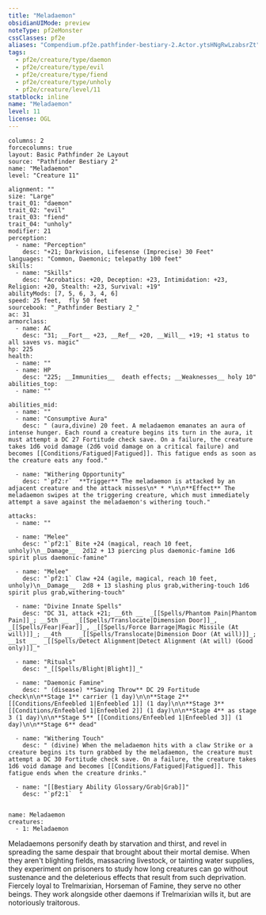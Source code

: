 ```yaml
---
title: "Meladaemon"
obsidianUIMode: preview
noteType: pf2eMonster
cssClasses: pf2e
aliases: "Compendium.pf2e.pathfinder-bestiary-2.Actor.ytsHNgRwLzabsrZt" 
tags:
  - pf2e/creature/type/daemon
  - pf2e/creature/type/evil
  - pf2e/creature/type/fiend
  - pf2e/creature/type/unholy
  - pf2e/creature/level/11
statblock: inline
name: "Meladaemon"
level: 11
license: OGL
---
```


```statblock
columns: 2
forcecolumns: true
layout: Basic Pathfinder 2e Layout
source: "Pathfinder Bestiary 2"
name: "Meladaemon"
level: "Creature 11"

alignment: ""
size: "Large"
trait_01: "daemon"
trait_02: "evil"
trait_03: "fiend"
trait_04: "unholy"
modifier: 21
perception:
  - name: "Perception"
    desc: "+21; Darkvision, Lifesense (Imprecise) 30 Feet"
languages: "Common, Daemonic; telepathy 100 feet"
skills:
  - name: "Skills"
    desc: "Acrobatics: +20, Deception: +23, Intimidation: +23, Religion: +20, Stealth: +23, Survival: +19"
abilityMods: [7, 5, 6, 3, 4, 6]
speed: 25 feet,  fly 50 feet
sourcebook: "_Pathfinder Bestiary 2_"
ac: 31
armorclass:
  - name: AC
    desc: "31; __Fort__ +23, __Ref__ +20, __Will__ +19; +1 status to all saves vs. magic"
hp: 225
health:
  - name: ""
  - name: HP
    desc: "225; __Immunities__  death effects; __Weaknesses__ holy 10"
abilities_top:
  - name: ""

abilities_mid:
  - name: ""
  - name: "Consumptive Aura"
    desc: " (aura,divine) 20 feet. A meladaemon emanates an aura of intense hunger. Each round a creature begins its turn in the aura, it must attempt a DC 27 Fortitude check save. On a failure, the creature takes 1d6 void damage (2d6 void damage on a critical failure) and becomes [[Conditions/Fatigued|Fatigued]]. This fatigue ends as soon as the creature eats any food."

  - name: "Withering Opportunity"
    desc: "`pf2:r`  **Trigger** The meladaemon is attacked by an adjacent creature and the attack misses\n* * *\n\n**Effect** The meladaemon swipes at the triggering creature, which must immediately attempt a save against the meladaemon's withering touch."

attacks:
  - name: ""

  - name: "Melee"
    desc: "`pf2:1` Bite +24 (magical, reach 10 feet, unholy)\n__Damage__  2d12 + 13 piercing plus daemonic-famine 1d6 spirit plus daemonic-famine"

  - name: "Melee"
    desc: "`pf2:1` Claw +24 (agile, magical, reach 10 feet, unholy)\n__Damage__  2d8 + 13 slashing plus grab,withering-touch 1d6 spirit plus grab,withering-touch"

  - name: "Divine Innate Spells"
    desc: "DC 31, attack +21; __6th __  _[[Spells/Phantom Pain|Phantom Pain]]_; __5th __  _[[Spells/Translocate|Dimension Door]]_, _[[Spells/Fear|Fear]]_, _[[Spells/Force Barrage|Magic Missile (At will)]]_; __4th __  _[[Spells/Translocate|Dimension Door (At will)]]_; __1st __  _[[Spells/Detect Alignment|Detect Alignment (At will) (Good only)]]_"

  - name: "Rituals"
    desc: "_[[Spells/Blight|Blight]]_"

  - name: "Daemonic Famine"
    desc: " (disease) **Saving Throw** DC 29 Fortitude check\n\n**Stage 1** carrier (1 day)\n\n**Stage 2** [[Conditions/Enfeebled 1|Enfeebled 1]] (1 day)\n\n**Stage 3** [[Conditions/Enfeebled 1|Enfeebled 2]] (1 day)\n\n**Stage 4** as stage 3 (1 day)\n\n**Stage 5** [[Conditions/Enfeebled 1|Enfeebled 3]] (1 day)\n\n**Stage 6** dead"

  - name: "Withering Touch"
    desc: " (divine) When the meladaemon hits with a claw Strike or a creature begins its turn grabbed by the meladaemon, the creature must attempt a DC 30 Fortitude check save. On a failure, the creature takes 1d6 void damage and becomes [[Conditions/Fatigued|Fatigued]]. This fatigue ends when the creature drinks."

  - name: "[[Bestiary Ability Glossary/Grab|Grab]]"
    desc: "`pf2:1`  "
 
```

```encounter-table
name: Meladaemon
creatures:
  - 1: Meladaemon
```



Meladaemons personify death by starvation and thirst, and revel in spreading the same despair that brought about their mortal demise. When they aren't blighting fields, massacring livestock, or tainting water supplies, they experiment on prisoners to study how long creatures can go without sustenance and the deleterious effects that result from such deprivation. Fiercely loyal to Trelmarixian, Horseman of Famine, they serve no other beings. They work alongside other daemons if Trelmarixian wills it, but are notoriously traitorous.
